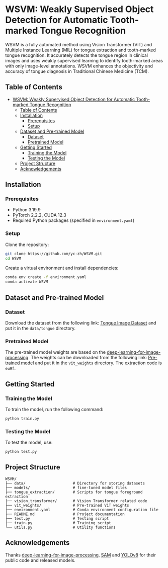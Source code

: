 # WSVM: Weakly Supervised Object Detection for Automatic Tooth-marked Tongue Recognition

WSVM is a fully automated method using Vision Transformer (ViT) and Multiple Instance Learning (MIL) for tongue extraction and tooth-marked tongue recognition. It accurately detects the tongue region in clinical images and uses weakly supervised learning to identify tooth-marked areas with only image-level annotations. WSVM enhances the objectivity and accuracy of tongue diagnosis in Traditional Chinese Medicine (TCM).

## Table of Contents

- [WSVM: Weakly Supervised Object Detection for Automatic Tooth-marked Tongue Recognition](#wsvm-weakly-supervised-object-detection-for-automatic-tooth-marked-tongue-recognition)
  - [Table of Contents](#table-of-contents)
  - [Installation](#installation)
    - [Prerequisites](#prerequisites)
    - [Setup](#setup)
  - [Dataset and Pre-trained Model](#dataset-and-pre-trained-model)
    - [Dataset](#dataset)
    - [Pretrained Model](#pretrained-model)
  - [Getting Started](#getting-started)
    - [Training the Model](#training-the-model)
    - [Testing the Model](#testing-the-model)
  - [Project Structure](#project-structure)
  - [Acknowledgements](#acknowledgements)

## Installation

### Prerequisites

- Python 3.19.9 
- PyTorch 2.2.2, CUDA 12.3
- Required Python packages (specified in `environment.yaml`)

### Setup

Clone the repository:
```bash
git clone https://github.com/yc-zh/WSVM.git
cd WSVM
```

Create a virtual environment and install dependencies:
```bash
conda env create -f environment.yaml
conda activate WSVM
```
## Dataset and Pre-trained Model
### Dataset
Download the dataset from the following link: [Tongue Image Dataset](https://www.kaggle.com/datasets/clearhanhui/biyesheji?resource=download) and put it in the `data/tongue` directory.

### Pretrained Model
The pre-trained model weights are based on the [deep-learning-for-image-processing](https://github.com/WZMIAOMIAO/deep-learning-for-image-processing). The weights can be downloaded from the following link: [Pre-trained model](https://pan.baidu.com/s/1zqb08naP0RPqqfSXfkB2EA) and put it in the `vit_weights` directory. The extraction code is `eu9f`.

## Getting Started
### Training the Model

To train the model, run the following command:
```bash
python train.py
```

### Testing the Model

To test the model, use:
```bash
python test.py
```

## Project Structure

```
WSVM/
├── data/                     # Directory for storing datasets
├── models/                   # fine-tuned model files
├── tongue_extraction/        # Scripts for tongue foreground extraction
├── vision_transformer/       # Vision Transformer related code
├── vit_weights/              # Pre-trained ViT weights
├── environment.yaml          # Conda environment configuration file
├── README.md                 # Project documentation
├── test.py                   # Testing script
├── train.py                  # Training script
└── utils.py                  # Utility functions
```

## Acknowledgements
Thanks [deep-learning-for-image-processing](https://github.com/WZMIAOMIAO/deep-learning-for-image-processing), [SAM](https://github.com/facebookresearch/segment-anything) and [YOLOv8](https://github.com/ultralytics/ultralytics) for their public code and released models.
